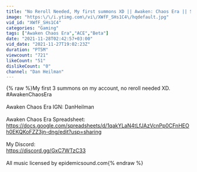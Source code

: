 ```yaml
---
title: "No Reroll Needed, My first summons XD || Awaken: Chaos Era || Soft Launch"
image: "https:\/\/i.ytimg.com\/vi\/XWfF_SHs1C4\/hqdefault.jpg"
vid_id: "XWfF_SHs1C4"
categories: "Gaming"
tags: ["Awaken Chaos Era","ACE","Beta"]
date: "2021-11-28T02:42:57+03:00"
vid_date: "2021-11-27T19:02:23Z"
duration: "PT5M"
viewcount: "721"
likeCount: "51"
dislikeCount: "0"
channel: "Dan Heilman"
---
```

{% raw %}My first 3 summons on my account, no reroll needed XD.<br />#AwakenChaosEra<br /><br />Awaken Chaos Era IGN: DanHeilman<br /><br />Awaken Chaos Era Spreadsheet:<br /><a rel="nofollow" target="blank" href="https://docs.google.com/spreadsheets/d/1qakYLaN4tLfJAzVcnPp0CFnHEOh0EKQKoFZZ3jn-dng/edit?usp=sharing">https://docs.google.com/spreadsheets/d/1qakYLaN4tLfJAzVcnPp0CFnHEOh0EKQKoFZZ3jn-dng/edit?usp=sharing</a><br /><br />My Discord:<br /><a rel="nofollow" target="blank" href="https://discord.gg/GxC7WTzC33">https://discord.gg/GxC7WTzC33</a><br /><br />All music licensed by epidemicsound.com{% endraw %}
